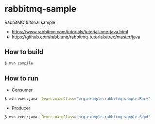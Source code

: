 # rabbitmq-sample

RabbitMQ tutorial sample

* https://www.rabbitmq.com/tutorials/tutorial-one-java.html
* https://github.com/rabbitmq/rabbitmq-tutorials/tree/master/java

## How to build

```bash
$ mvn compile
```

## How to run

* Consumer

```bash
$ mvn exec:java -Dexec.mainClass="org.example.rabbitmq.sample.Recv"
```

* Producer

```bash
$ mvn exec:java -Dexec.mainClass="org.example.rabbitmq.sample.Send"
```
